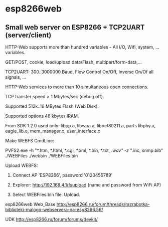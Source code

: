 # esp8266web
Small web server on ESP8266 + TCP2UART (server/client) 
---

HTTP-Web supports more than hundred variables -
All I/O, Wifi, system, ... variables.

GET/POST, cookie, load/upload data/Flash, multipart/form-data,...

TCP2UART: 300..3000000 Baud, Flow Control On/Off, Inverse On/Of all signals, ...

HTTP-Web services to more than 10 simultaneous open connections.

TCP transfer speed > 1 Mbytes/sec (debug off).

Supported 512k..16 MBytes Flash (Web Disk).

Supported options 48 kbytes IRAM.

From SDK 1.2.0 used only: 
libpp.a, libwpa.a, libnet80211.a, parts libphy.a, eagle_lib.o, mem_manager.o, user_interface.o

Make WEBFS CmdLine:

PVFS2.exe -h "*.htm, *.html, *.cgi, *.xml, *.bin, *.txt, *.wav" -z "*.inc, snmp.bib" ./WEBFiles ./webbin ./WEBFiles.bin

Upload WEBFS:

1) Connect AP 'ESP8266', password '0123456789'

2) Explorer: http://192.168.4.1/fsupload (name and password from WiFi AP)

3) Select WEBFiles.bin file. Upload.


esp8266web Web_Base
http://esp8266.ru/forum/threads/razrabotka-biblioteki-malogo-webservera-na-esp8266.56/

UDK
http://esp8266.ru/forum/forums/devkit/